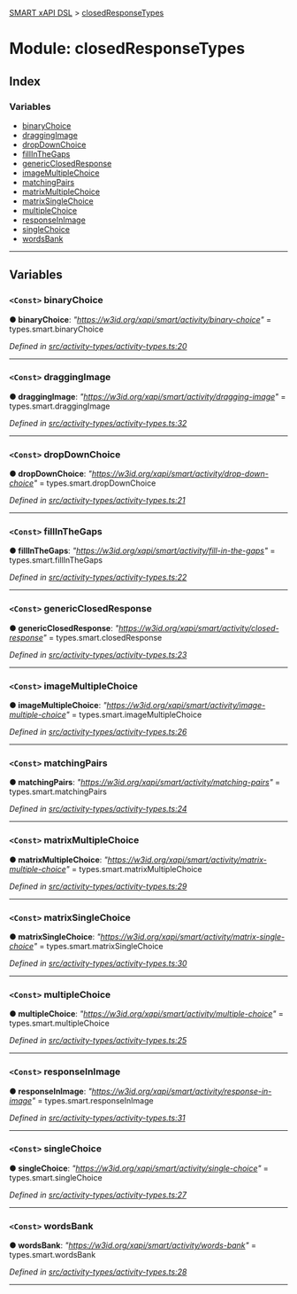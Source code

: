 [SMART xAPI DSL](../README.md) > [closedResponseTypes](../modules/closedresponsetypes.md)

# Module: closedResponseTypes

## Index

### Variables

* [binaryChoice](closedresponsetypes.md#binarychoice)
* [draggingImage](closedresponsetypes.md#draggingimage)
* [dropDownChoice](closedresponsetypes.md#dropdownchoice)
* [fillInTheGaps](closedresponsetypes.md#fillinthegaps)
* [genericClosedResponse](closedresponsetypes.md#genericclosedresponse)
* [imageMultipleChoice](closedresponsetypes.md#imagemultiplechoice)
* [matchingPairs](closedresponsetypes.md#matchingpairs)
* [matrixMultipleChoice](closedresponsetypes.md#matrixmultiplechoice)
* [matrixSingleChoice](closedresponsetypes.md#matrixsinglechoice)
* [multipleChoice](closedresponsetypes.md#multiplechoice)
* [responseInImage](closedresponsetypes.md#responseinimage)
* [singleChoice](closedresponsetypes.md#singlechoice)
* [wordsBank](closedresponsetypes.md#wordsbank)

---

## Variables

<a id="binarychoice"></a>

### `<Const>` binaryChoice

**● binaryChoice**: *"https://w3id.org/xapi/smart/activity/binary-choice"* =  types.smart.binaryChoice

*Defined in [src/activity-types/activity-types.ts:20](https://github.com/Gradiant/smart-xapi-dsl/blob/master/src/activity-types/activity-types.ts#L20)*

___
<a id="draggingimage"></a>

### `<Const>` draggingImage

**● draggingImage**: *"https://w3id.org/xapi/smart/activity/dragging-image"* =  types.smart.draggingImage

*Defined in [src/activity-types/activity-types.ts:32](https://github.com/Gradiant/smart-xapi-dsl/blob/master/src/activity-types/activity-types.ts#L32)*

___
<a id="dropdownchoice"></a>

### `<Const>` dropDownChoice

**● dropDownChoice**: *"https://w3id.org/xapi/smart/activity/drop-down-choice"* =  types.smart.dropDownChoice

*Defined in [src/activity-types/activity-types.ts:21](https://github.com/Gradiant/smart-xapi-dsl/blob/master/src/activity-types/activity-types.ts#L21)*

___
<a id="fillinthegaps"></a>

### `<Const>` fillInTheGaps

**● fillInTheGaps**: *"https://w3id.org/xapi/smart/activity/fill-in-the-gaps"* =  types.smart.fillInTheGaps

*Defined in [src/activity-types/activity-types.ts:22](https://github.com/Gradiant/smart-xapi-dsl/blob/master/src/activity-types/activity-types.ts#L22)*

___
<a id="genericclosedresponse"></a>

### `<Const>` genericClosedResponse

**● genericClosedResponse**: *"https://w3id.org/xapi/smart/activity/closed-response"* =  types.smart.closedResponse

*Defined in [src/activity-types/activity-types.ts:23](https://github.com/Gradiant/smart-xapi-dsl/blob/master/src/activity-types/activity-types.ts#L23)*

___
<a id="imagemultiplechoice"></a>

### `<Const>` imageMultipleChoice

**● imageMultipleChoice**: *"https://w3id.org/xapi/smart/activity/image-multiple-choice"* =  types.smart.imageMultipleChoice

*Defined in [src/activity-types/activity-types.ts:26](https://github.com/Gradiant/smart-xapi-dsl/blob/master/src/activity-types/activity-types.ts#L26)*

___
<a id="matchingpairs"></a>

### `<Const>` matchingPairs

**● matchingPairs**: *"https://w3id.org/xapi/smart/activity/matching-pairs"* =  types.smart.matchingPairs

*Defined in [src/activity-types/activity-types.ts:24](https://github.com/Gradiant/smart-xapi-dsl/blob/master/src/activity-types/activity-types.ts#L24)*

___
<a id="matrixmultiplechoice"></a>

### `<Const>` matrixMultipleChoice

**● matrixMultipleChoice**: *"https://w3id.org/xapi/smart/activity/matrix-multiple-choice"* =  types.smart.matrixMultipleChoice

*Defined in [src/activity-types/activity-types.ts:29](https://github.com/Gradiant/smart-xapi-dsl/blob/master/src/activity-types/activity-types.ts#L29)*

___
<a id="matrixsinglechoice"></a>

### `<Const>` matrixSingleChoice

**● matrixSingleChoice**: *"https://w3id.org/xapi/smart/activity/matrix-single-choice"* =  types.smart.matrixSingleChoice

*Defined in [src/activity-types/activity-types.ts:30](https://github.com/Gradiant/smart-xapi-dsl/blob/master/src/activity-types/activity-types.ts#L30)*

___
<a id="multiplechoice"></a>

### `<Const>` multipleChoice

**● multipleChoice**: *"https://w3id.org/xapi/smart/activity/multiple-choice"* =  types.smart.multipleChoice

*Defined in [src/activity-types/activity-types.ts:25](https://github.com/Gradiant/smart-xapi-dsl/blob/master/src/activity-types/activity-types.ts#L25)*

___
<a id="responseinimage"></a>

### `<Const>` responseInImage

**● responseInImage**: *"https://w3id.org/xapi/smart/activity/response-in-image"* =  types.smart.responseInImage

*Defined in [src/activity-types/activity-types.ts:31](https://github.com/Gradiant/smart-xapi-dsl/blob/master/src/activity-types/activity-types.ts#L31)*

___
<a id="singlechoice"></a>

### `<Const>` singleChoice

**● singleChoice**: *"https://w3id.org/xapi/smart/activity/single-choice"* =  types.smart.singleChoice

*Defined in [src/activity-types/activity-types.ts:27](https://github.com/Gradiant/smart-xapi-dsl/blob/master/src/activity-types/activity-types.ts#L27)*

___
<a id="wordsbank"></a>

### `<Const>` wordsBank

**● wordsBank**: *"https://w3id.org/xapi/smart/activity/words-bank"* =  types.smart.wordsBank

*Defined in [src/activity-types/activity-types.ts:28](https://github.com/Gradiant/smart-xapi-dsl/blob/master/src/activity-types/activity-types.ts#L28)*

___

